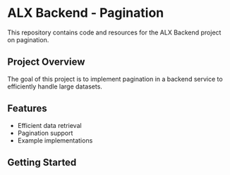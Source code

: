 # ALX Backend - Pagination

This repository contains code and resources for the ALX Backend project on pagination.

## Project Overview

The goal of this project is to implement pagination in a backend service to efficiently handle large datasets.

## Features

- Efficient data retrieval
- Pagination support
- Example implementations

## Getting Started
